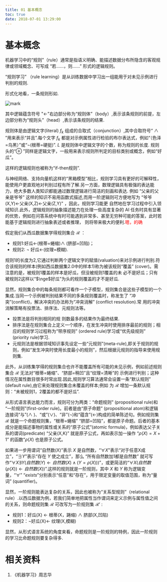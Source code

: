 ```yaml
---
title: 01 基本概念
toc: true
date: 2018-07-01 13:29:00
---
```



# 基本概念


机器学习中的“规则”（rule）通常是指语义明确、能描述数据分布所隐含的客观规律或领域概念、可写成 “若……，则……” 形式的逻辑规则。

 “规则学习” （rule learning）是从训练数据中学习出一组能用于对未见示例进行判别的规则.

形式化地看，一条规则形如.

![mark](http://pacdb2bfr.bkt.clouddn.com/blog/image/180701/j7jheFiC3h.png?imageslim)


其中逻辑蕴含符号 "$\leftarrow$"右边部分称为“规则体”（body）,表示该条规则的前提，左边部分称为“规则头”（head）,表示该条规则的结果.

规则体是由逻辑文字(literal) $f_k$ 组成的合取式（conjunction）,其中合取符号“ $\wedge$ ”用来表示“并且”.每个文字 $f_k$ 都是对示例属性进行检验的布尔表达式，例如“（色泽=乌黑）”或“$\neg$(根蒂=硬挺)”. $L$ 是规则体中逻辑文字的个数，称为规则的长度. 规则头的“$\oplus$ ”同样是逻辑文字，一般用来表示规则所判定的目标类别或概念，例如“好瓜”。

这样的逻辑规则也被称为“if-then规则”.

与神经网络、支持向量机这样的“黑箱模型”相比，规则学习具有更好的可解释性，能使用户更直观地对判别过程有所了解.另一方面，数理逻辑具有极强的表达能力，绝大多数人类知识都能通过数理逻辑进行简洁的刻画和表达. 例如 “父亲的父亲是爷爷” 这样的知识不易用函数式描述,而用一阶逻辑则可方便地写为 “爷爷(X,Y)$\leftarrow$父亲(X,Z)$\leftarrow$父亲(Z,Y)" ，因此，规则学习能更 自然地在学习过程中引入领域知识.此外，逻辑规则的抽象描述能力在处理一些高度复杂的 AI 任务时具有显著的优势，例如在问答系统中有时可能遇到非常多、甚至无穷种可能的答案，此时若能基于逻辑规则进行抽象表述或者推理， 则将带来极大的便利.<span style="color:red;">嗯，的确</span>

假定我们从西瓜数据集学得规则集合 $\mathcal{R}$ ：

- 规则1:好瓜$\leftarrow$(根蒂=蜷缩)$\wedge$ (脐部=凹陷)；
- 规则2: $\neg$ 好瓜$\leftarrow$(纹理=模糊).

规则1的长度为2,它通过判断两个逻辑文字的赋值(valuation)来对示例进行判别.符合该规则的样本(例如西瓜数据集2.0中的样本1)称为被该规则“覆盖” (cover)。需注意的是，被规则1覆盖的样本是好瓜，但没被规则1覆盖的未 必不是好瓜；只有被规则2这样以“$\nge$好瓜”为头的规则覆盖的才不是好瓜.



显然，规则集合中的每条规则都可看作一个子模型，规则集合是这些子模型的一个集成.当同一个示例被判别结果不同的多条规则覆盖时，称发生了 “冲突”(conflict)，解决冲突的办法称为“冲突消解” (conflict resolution).常 用的冲突消解策略有投票法、排序法、元规则法等。
- 投票法是将判别相同的规 则数最多的结果作为最终结果.
- 排序法是在规则集合上定义一个顺序，在发生冲突时使用排序最前的规则；相应的规则学习过程称为“带序规则” (ordered rule)学习或“优先级规则” (priority rule)学习.
- 元规则法是根据领域知识事先设定一些“元规则”(meta-rule),即关于规则的规则，例如“发生冲突时使用长度最小的规则”，然后根据元规则的指导来使用规则集.


此外，从训练集学得的规则集合也许不能覆盖所有可能的未见示例，例如前述规则集合 $\mathcal{R}$ 无法对“根蒂=蜷缩”、“脐部=稍凹”且“纹理=清晰”的 示例进行判别；这种情况在属性数目很多时常出现.因此,规则学习算法通常会设置一条“默认规则” (default rule),由它来处理规则集合未覆盖的样本;例如 为 $\mathcal{R}$ 增加一条默认规则：“未被规则1，2覆盖的都不是好瓜”.

从形式语言表达能力而言，规则可分为两类：“命题规则” (propositional rule)和 “一阶规则”(first-order rule)。前者是由“原子命题” (propositional atom)和逻辑连接词“与”($\wedge$ )、“或”($\vee$)、“非”($\neg$)和“蕴含”($\leftarrow$)构成的简单陈述句。例如规则集 $\mathcal{R}$ 就是一个命题规则集，“根蒂=蜷缩” “脐部=凹陷”，都是原子命题。后者的基本成分是能描述事物的属性或关系的“原子公式”(atomic formula)，例如表达父子关系的谓词(predicate) “父亲(X,K)” 就是原子公式，再如表示加一操作 “$\rho(X)=X+1$” 的函数“$\rho(X)$ 也是原子公式。

如果进一步用谓词“自然数(X)”表示 $X$ 是自然数，“$\forall X$”表示“对于任意X成立”，“$\exists Y$”表示“存在 $Y$ 使之成立”，那么 “所有自然数加1都是自然数” 就可写作“$\forall X\exists Y(自然数(Y)\leftarrow 自然数(X)\wedge(Y=\rho(X)))$”，或更简洁的“$\forall X(自然数(\rho(X))\leftarrow 自然数(X))$”.这样的规则就是一阶规则，其中 $X$ 和 $Y$ 称为逻辑变量，“$\forall$” “$exists$”分别表示“任意”和“存在”，用于限定变量的取值范围，称为“量词” (quantifier)。

显然，一阶规则能表达复杂的关系，因此也被称为“关系型规则”（relational rule）.以西瓜数据为例，若我们简单地把属性当作谓词来定义示例与属性值之间的关系，则命题规则集 $\mathcal{R}$ 可改写为一阶规则集 $\mathcal{R}'$ :

- 规则1：好瓜(X) $\leftarrow$ 根蒂(X，踡缩) $\wedge$ 脐部(X,凹陷)
- 规则2：$\neg$好瓜(X)$\leftarrow$ 纹理(X,模糊)

显然，从形式语言系统的角度来看，命题规则是一阶规则的特例，因此一阶规则 的学习比命题规则要复杂得多.






# 相关资料

1. 《机器学习》周志华
